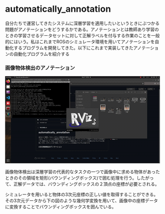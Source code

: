 # automatically_annotation
自分たちで運営してきたシステムに深層学習を適用したいというときにぶつかる問題がアノテーションをどうするかである。アノテーションとは教師あり学習のときの学習させるデータセットに対して正解ラベルを付与する作業のことを一般的にはいう。私はこれまでROSのシミュレータ環境を用いてアノテーションを自動化するプログラムを開発してきた。以下にこれまで実装してきたアノテーションの自動化プログラムを紹介する

### 画像物体検出のアノテーション
<img src="https://github.com/tsuchidashinya/automatically_annotation/blob/main/video/output.gif"></img>

画像物体検出は深層学習の代表的なタスクの一つで画像中に求める物体があったときのその領域を矩形(バウンディングボックス)で囲む処理を行う。したがって、正解データでは、バウンディングボックスの２頂点の座標が必要とされる。

シミュレータを用いると物体の3次元座標の正しい値を取得することができる。その3次元データから下の図のような幾何学変換を用いて、画像中の座標データに変換することでバウンディングボックスを囲んでいる。